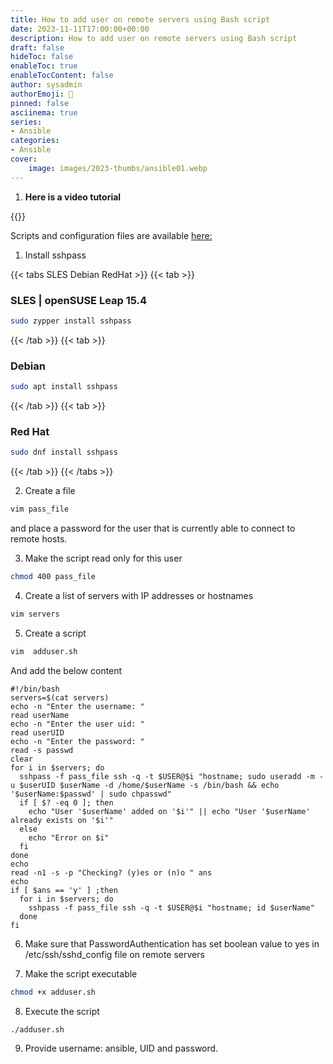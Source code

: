 ```yaml
---
title: How to add user on remote servers using Bash script
date: 2023-11-11T17:00:00+00:00
description: How to add user on remote servers using Bash script
draft: false
hideToc: false
enableToc: true
enableTocContent: false
author: sysadmin
authorEmoji: 🐧
pinned: false
asciinema: true
series:
- Ansible
categories:
- Ansible
cover:
    image: images/2023-thumbs/ansible01.webp
---
```


1. **Here is a video tutorial**

{{<youtube BeBn8_LLPuY>}}

Scripts and configuration files are available [here:](https://github.com/sysadmin-info/ansible)

1. Install sshpass

{{< tabs SLES Debian RedHat >}}
  {{< tab >}}
  ### SLES | openSUSE Leap 15.4
  ```bash
  sudo zypper install sshpass 
  ```
  {{< /tab >}}
  {{< tab >}}
  ### Debian
  ```bash
  sudo apt install sshpass 
  ```
  {{< /tab >}}
  {{< tab >}}
  ### Red Hat
  ```bash
  sudo dnf install sshpass 
  ```
  {{< /tab >}}
{{< /tabs >}}


2. Create a file 

```bash
vim pass_file
```

and place a password for the user that is currently able to connect to remote hosts.

3. Make the script read only for this user

```bash
chmod 400 pass_file
``` 

4. Create a list of servers with IP addresses or hostnames

```bash
vim servers
```

5. Create a script

```bash
vim  adduser.sh
```

And add the below content

```vim
#!/bin/bash
servers=$(cat servers)
echo -n "Enter the username: "
read userName
echo -n "Enter the user uid: "
read userUID
echo -n "Enter the password: "
read -s passwd
clear
for i in $servers; do
  sshpass -f pass_file ssh -q -t $USER@$i "hostname; sudo useradd -m -u $userUID $userName -d /home/$userName -s /bin/bash && echo '$userName:$passwd' | sudo chpasswd"
  if [ $? -eq 0 ]; then
    echo "User '$userName' added on '$i'" || echo "User '$userName' already exists on '$i'"
  else
    echo "Error on $i"
  fi
done
echo
read -n1 -s -p "Checking? (y)es or (n)o " ans
echo
if [ $ans == 'y' ] ;then
  for i in $servers; do 
    sshpass -f pass_file ssh -q -t $USER@$i "hostname; id $userName"
  done
fi
```

6. Make sure that PasswordAuthentication has set boolean value to yes in /etc/ssh/sshd_config file on remote servers

7. Make the script executable

```bash
chmod +x adduser.sh
```

8. Execute the script

```bash
./adduser.sh
```

9. Provide username: ansible, UID and password.